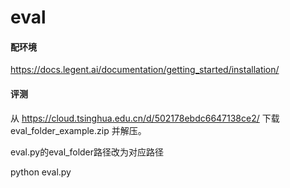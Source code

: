 # eval

#### 配环境

https://docs.legent.ai/documentation/getting_started/installation/

#### 评测

从 https://cloud.tsinghua.edu.cn/d/502178ebdc6647138ce2/ 下载 eval_folder_example.zip 并解压。

eval.py的eval_folder路径改为对应路径

python eval.py
